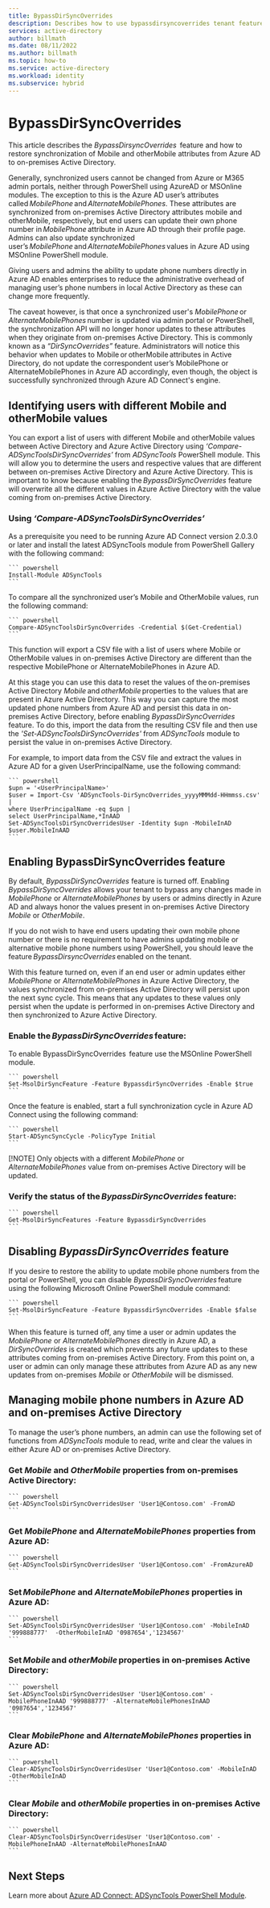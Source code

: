 ```yaml
---
title: BypassDirSyncOverrides
description: Describes how to use bypassdirsyncoverrides tenant feature to restore synchronization of Mobile and OtherMobile attributes from on-premises Active Directory.
services: active-directory
author: billmath
ms.date: 08/11/2022
ms.author: billmath
ms.topic: how-to
ms.service: active-directory
ms.workload: identity
ms.subservice: hybrid
---
```

# BypassDirSyncOverrides

This article describes the _BypassDirsyncOverrides_  feature and how to restore synchronization of Mobile and otherMobile attributes from Azure AD to on-premises Active Directory.

Generally, synchronized users cannot be changed from Azure or M365 admin portals, neither through PowerShell using AzureAD or MSOnline modules. The exception to this is the Azure AD user’s attributes called _MobilePhone_ and _AlternateMobilePhones_. These attributes are synchronized from on-premises Active Directory attributes mobile and otherMobile, respectively, but end users can update their own phone number in _MobilePhone_ attribute in Azure AD through their profile page. Admins can also update synchronized user’s _MobilePhone_ and _AlternateMobilePhones_ values in Azure AD using MSOnline PowerShell module.  

Giving users and admins the ability to update phone numbers directly in Azure AD enables enterprises to reduce the administrative overhead of managing user’s phone numbers in local Active Directory as these can change more frequently.

The caveat however, is that once a synchronized user's _MobilePhone_ or _AlternateMobilePhones_ number is updated via admin portal or PowerShell, the synchronization API will no longer honor updates to these attributes when they originate from on-premises Active Directory. This is commonly known as a _“DirSyncOverrides”_ feature. Administrators will notice this behavior when updates to Mobile or otherMobile attributes in Active Directory, do not update the correspondent user’s MobilePhone or AlternateMobilePhones in Azure AD accordingly, even though, the object is successfully synchronized through Azure AD Connect's engine.

## Identifying users with different Mobile and otherMobile values

You can export a list of users with different Mobile and otherMobile values between Active Directory and Azure Active Directory using _‘Compare-ADSyncToolsDirSyncOverrides’_ from _ADSyncTools_ PowerShell module. This will allow you to determine the users and respective values that are different between on-premises Active Directory and Azure Active Directory. This is important to know because enabling the _BypassDirSyncOverrides_ feature will overwrite all the different values in Azure Active Directory with the value coming from on-premises Active Directory.

### Using _‘Compare-ADSyncToolsDirSyncOverrides’_

As a prerequisite you need to be running Azure AD Connect version 2.0.3.0 or later and install the latest ADSyncTools module from PowerShell Gallery with the following command:

    ``` powershell
    Install-Module ADSyncTools 
    ```
To compare all the synchronized user’s Mobile and OtherMobile values, run the following command:

    ``` powershell
    Compare-ADSyncToolsDirSyncOverrides -Credential $(Get-Credential) 
    ```

This function will export a CSV file with a list of users where Mobile or OtherMobile values in on-premises Active Directory are different than the respective MobilePhone or AlternateMobilePhones in Azure AD.

At this stage you can use this data to reset the values of the on-premises Active Directory _Mobile_ and _otherMobile_ properties to the values that are present in Azure Active Directory. This way you can capture the most updated phone numbers from Azure AD and persist this data in on-premises Active Directory, before enabling _BypassDirSyncOverrides_ feature. To do this, import the data from the resulting CSV file and then use the _'Set-ADSyncToolsDirSyncOverrides'_ from _ADSyncTools_ module to persist the value in on-premises Active Directory.

For example, to import data from the CSV file and extract the values in Azure AD for a given UserPrincipalName, use the following command:

    ``` powershell
    $upn = '<UserPrincipalName>' 
    $user = Import-Csv 'ADSyncTools-DirSyncOverrides_yyyyMMMdd-HHmmss.csv' | 
    where UserPrincipalName -eq $upn | 
    select UserPrincipalName,*InAAD  
    Set-ADSyncToolsDirSyncOverridesUser -Identity $upn -MobileInAD $user.MobileInAAD
    ```

## Enabling BypassDirSyncOverrides feature

By default, _BypassDirSyncOverrides_ feature is turned off. Enabling _BypassDirSyncOverrides_ allows your tenant to bypass any changes made in _MobilePhone_ or _AlternateMobilePhones_ by users or admins directly in Azure AD and always honor the values present in on-premises Active Directory _Mobile_ or _OtherMobile_.

If you do not wish to have end users updating their own mobile phone number or there is no requirement to have admins updating mobile or alternative mobile phone numbers using PowerShell, you should leave the feature _BypassDirsyncOverrides_ enabled on the tenant.  

With this feature turned on, even if an end user or admin updates either _MobilePhone_ or _AlternateMobilePhones_ in Azure Active Directory, the values synchronized from on-premises Active Directory will persist upon the next sync cycle. This means that any updates to these values only persist when the update is performed in on-premises Active Directory and then synchronized to Azure Active Directory.

### Enable the _BypassDirSyncOverrides_ feature:

To enable BypassDirSyncOverrides  feature use the MSOnline PowerShell module.

    ``` powershell
    Set-MsolDirSyncFeature -Feature BypassdirSyncOverrides -Enable $true
    ```

Once the feature is enabled, start a full synchronization cycle in Azure AD Connect using the following command:

    ``` powershell
    Start-ADSyncSyncCycle -PolicyType Initial
    ```

[!NOTE] Only objects with a different _MobilePhone_ or _AlternateMobilePhones_ value from on-premises Active Directory will be updated.

### Verify the status of the _BypassDirSyncOverrides_ feature:

    ``` powershell
    Get-MsolDirSyncFeatures -Feature BypassdirSyncOverrides 
    ```

## Disabling _BypassDirSyncOverrides_ feature

If you desire to restore the ability to update mobile phone numbers from the portal or PowerShell, you can disable _BypassDirSyncOverrides_ feature using the following Microsoft Online PowerShell module command:

    ``` powershell
    Set-MsolDirSyncFeature -Feature BypassdirSyncOverrides -Enable $false
    ```

When this feature is turned off, any time a user or admin updates the _MobilePhone_ or _AlternateMobilePhones_ directly in Azure AD, a _DirSyncOverrides_ is created which prevents any future updates to these attributes coming from on-premises Active Directory. From this point on, a user or admin can only manage these attributes from Azure AD as any new updates from on-premises _Mobile_ or _OtherMobile_ will be dismissed.

## Managing mobile phone numbers in Azure AD and on-premises Active Directory

To manage the user’s phone numbers, an admin can use the following set of functions from _ADSyncTools_ module to read, write and clear the values in either Azure AD or on-premises Active Directory.

### Get _Mobile_ and _OtherMobile_ properties from on-premises Active Directory:

    ``` powershell
    Get-ADSyncToolsDirSyncOverridesUser 'User1@Contoso.com' -FromAD
    ```

### Get _MobilePhone_ and _AlternateMobilePhones_ properties from Azure AD:

    ``` powershell
    Get-ADSyncToolsDirSyncOverridesUser 'User1@Contoso.com' -FromAzureAD
    ```

### Set _MobilePhone_ and _AlternateMobilePhones_ properties in Azure AD:

    ``` powershell
    Set-ADSyncToolsDirSyncOverridesUser 'User1@Contoso.com' -MobileInAD '999888777'  -OtherMobileInAD '0987654','1234567'
    ```

### Set _Mobile_ and _otherMobile_ properties in on-premises Active Directory:

    ``` powershell
    Set-ADSyncToolsDirSyncOverridesUser 'User1@Contoso.com' -MobilePhoneInAAD '999888777' -AlternateMobilePhonesInAAD '0987654','1234567'
    ```

### Clear _MobilePhone_ and _AlternateMobilePhones_ properties in Azure AD:

    ``` powershell
    Clear-ADSyncToolsDirSyncOverridesUser 'User1@Contoso.com' -MobileInAD -OtherMobileInAD
    ```

### Clear _Mobile_ and _otherMobile_ properties in on-premises Active Directory:

    ``` powershell
    Clear-ADSyncToolsDirSyncOverridesUser 'User1@Contoso.com' -MobilePhoneInAAD -AlternateMobilePhonesInAAD
    ```

## Next Steps

Learn more about [Azure AD Connect: ADSyncTools PowerShell Module](reference-connect-adsynctools.md).
